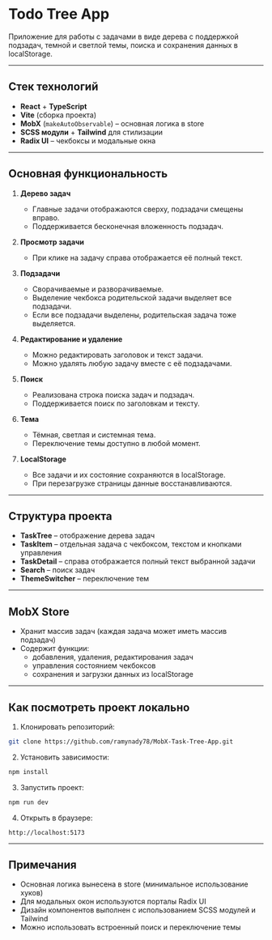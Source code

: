 # Todo Tree App

Приложение для работы с задачами в виде дерева с поддержкой подзадач, темной и светлой темы, поиска и сохранения данных в localStorage.

---

## Стек технологий

- **React** + **TypeScript**  
- **Vite** (сборка проекта)  
- **MobX** (`makeAutoObservable`) – основная логика в store  
- **SCSS модули** + **Tailwind** для стилизации  
- **Radix UI** – чекбоксы и модальные окна  

---

## Основная функциональность

1. **Дерево задач**
   - Главные задачи отображаются сверху, подзадачи смещены вправо.  
   - Поддерживается бесконечная вложенность подзадач.  

2. **Просмотр задачи**
   - При клике на задачу справа отображается её полный текст.  

3. **Подзадачи**
   - Сворачиваемые и разворачиваемые.  
   - Выделение чекбокса родительской задачи выделяет все подзадачи.  
   - Если все подзадачи выделены, родительская задача тоже выделяется.  

4. **Редактирование и удаление**
   - Можно редактировать заголовок и текст задачи.  
   - Можно удалять любую задачу вместе с её подзадачами.  

5. **Поиск**
   - Реализована строка поиска задач и подзадач.  
   - Поддерживается поиск по заголовкам и тексту.  

6. **Тема**
   - Тёмная, светлая и системная тема.  
   - Переключение темы доступно в любой момент.  

7. **LocalStorage**
   - Все задачи и их состояние сохраняются в localStorage.  
   - При перезагрузке страницы данные восстанавливаются.  

---

## Структура проекта

- **TaskTree** – отображение дерева задач  
- **TaskItem** – отдельная задача с чекбоксом, текстом и кнопками управления  
- **TaskDetail** – справа отображается полный текст выбранной задачи  
- **Search** – поиск задач  
- **ThemeSwitcher** – переключение тем  

---

## MobX Store

- Хранит массив задач (каждая задача может иметь массив подзадач)  
- Содержит функции:
  - добавления, удаления, редактирования задач  
  - управления состоянием чекбоксов  
  - сохранения и загрузки данных из localStorage  

---

## Как посмотреть проект локально

1. Клонировать репозиторий:  
```bash
git clone https://github.com/ramynady78/MobX-Task-Tree-App.git
````

2. Установить зависимости:

```bash
npm install
```

3. Запустить проект:

```bash
npm run dev
```

4. Открыть в браузере:

```
http://localhost:5173
```

---

## Примечания

* Основная логика вынесена в store (минимальное использование хуков)
* Для модальных окон используются порталы Radix UI
* Дизайн компонентов выполнен с использованием SCSS модулей и Tailwind
* Можно использовать встроенный поиск и переключение темы



